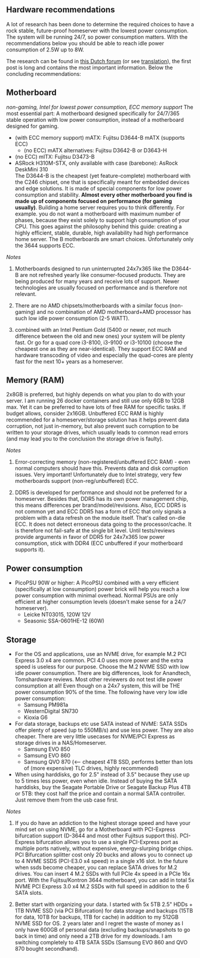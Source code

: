 ## Hardware recommendations

A lot of research has been done to determine the required choices to have a rock stable, future-proof homeserver with the lowest power consumption.
The system will be running 24/7, so power consumption matters. With the recommendations below you should be able to reach idle power consumption of 2.5W up to 8W.

The research can be found in [this Dutch forum](https://gathering.tweakers.net/forum/list_messages/2096876) (or see [translation](https://gathering-tweakers-net.translate.goog/forum/list_messages/2096876?_x_tr_sl=nl&_x_tr_tl=en&_x_tr_hl=nl&_x_tr_pto=wapp)), the first post is long and contains the most important information. Below the concluding recommendations: 

## Motherboard
_non-gaming, Intel for lowest power consumption, ECC memory support_
The most essential part: A motherboard designed specifically for 24/7/365 stable operation with low power consumption, instead of a motherboard designed for gaming.
  - (with ECC memory support) mATX: Fujitsu D3644-B mATX (supports ECC)
    - (no ECC) mATX alternatives: Fujitsu D3642-B or D3643-H
  - (no ECC) mITX: Fujitsu D3473-B 
  - ASRock H310M-STX, only available with case (barebone): AsRock DeskMini 310  \
The D3644-B is the cheapest (yet feature-complete) motherboard with the C246 chipset, one that is specifically meant for embedded devices and edge solutions. It is made of special components for low power consumption and stability. **Almost every other motherboard you find is made up of components focused on performance (for gaming usually)**. 
Building a home server requires you to think differently. For example. you do not want a motherboard with maximum number of phases, because they exist solely to support high consumption of your CPU. This goes against the philosophy behind this guide: creating a highly efficient, stable, durable, high availability had high performance home server. The B motherboards are smart choices. Unfortunately only the 3644 supports ECC. 

_Notes_
1. Motherboards designed to run uninterrupted 24x7x365 like the D3644-B are not refreshed yearly like consumer-focused products. They are being produced for many years and receive lots of support. Newer technologies are usually focused on performance and is therefore not relevant.

2. There are no AMD chipsets/motherboards with a similar focus (non-gaming) and no combination of AMD motherboard+AMD processor has such low idle power consumption (2-5 WATT).

3. combined with an Intel Pentium Gold (5400 or newer, not much difference between the old and new ones) your system will be plenty fast. Or go for a quad core i3-8100, i3-9100 or i3-10100 (choose the cheapest one as they are near-identical). They support ECC RAM and hardware transcoding of video and especially the quad-cores are plenty fast for the next 10+ years as a homeserver. 

## Memory (RAM)
2x8GB is preferred, but highly depends on what you plan to do with your server. I am running 26 docker containers and still use only 6GB to 12GB max. Yet it can be preferred to have lots of free RAM for specific tasks. If budget allows, consider 2x16GB.
Unbuffered ECC RAM is highly recommended for a homeserver/storage solution has it helps prevent data corruption, not just in-memory, but also prevent such corruption to be written to your storage drives, which usually leads to common read errors (and may lead you to the conclusion the storage drive is faulty). 

_Notes_
1. Error-correcting memory (non-registered/unbuffered ECC RAM) - even normal computers should have this. Prevents data and disk corruption issues. Very important! Unfortunately due to Intel strategy, very few motherboards support (non-reg/unbuffered) ECC.

2. DDR5 is developed for performance and should not be preferred for a homeserver. Besides that, DDR5 has its own power management chip, this means differences per brand/model/revisions. Also, ECC DDR5 is not common yet and ECC DDR5 has a form of ECC that only signals a problem with a data refresh on the module itself. That's called on-die ECC. It does not detect erroneous data going to the processor/cache. It is therefore not fail-safe at the single bit level. Until tests/reviews provide arguments in favor of DDR5 for 24x7x365 low power consumption, stick with DDR4 (ECC unbuffered if your motherboard supports it). 

## Power consumption
- PicoPSU 90W or higher: A PicoPSU combined with a very efficient (specifically at low consumption) power brick will help you reach a low power consumption with minimal overhead. Normal PSUs are only efficient at higher consumption levels (doesn't make sense for a 24/7 homeserver).
  - Leicke NT03015, 120W 12V
  - Seasonic SSA-0601HE-12 (60W)

## Storage
- For the OS and applications, use an NVME drive, for example M.2 PCI Express 3.0 x4 are common. PCI 4.0 uses more power and the extra speed is useless for our purpose. Choose the M.2 NVME SSD with low idle power consumption. There are big differences, look for Anandtech, Tomshardware reviews. Most other reviewers do not test idle power consumption at all! Even though on a 24x7 system, this will be THE power consumption 90% of the time. The following have very low idle power consumption:
  - Samsung PM981a
  - WesternDigital SN730
  - Kioxia G6 
- For data storage, backups etc use SATA instead of NVME: SATA SSDs offer plenty of speed (up to 550MB/s) and use less power. They are also cheaper. There are very little usecases for NVME/PCI Express as storage drives in a NAS/Homeserver.
  - Samsung EVO 850
  - Samsung EVO 860
  - Samsung QVO 870 (<-- cheapest 4TB SSD, performs better than lots of (more expensive) TLC drives, highly recommended) 
- When using harddisks, go for 2.5" instead of 3.5" because they use up to 5 times less power, even when idle. Instead of buying the SATA harddisks, buy the Seagate Portable Drive or Seagate Backup Plus 4TB or 5TB: they cost half the price and contain a normal SATA controller. Just remove them from the usb case first. 

_Notes_
1. If you do have an addiction to the highest storage speed and have your mind set on using NVME, go for a Motherboard with PCI-Express bifurcation support (D-3644 and most other Fujitsus support this). PCI-Express bifurcation allows you to use a single PCI-Express port as multiple ports natively, without expensive, energy-slurping bridge chips. PCI Bifurcation splitter cost only 20 bucks and allows you to connect up to 4 NVME SSDS (PCI-E3.0 x4 speed) in a single x16 slot. 
In the future when ssds become cheaper, you can replace SATA drives for M.2 drives. You can insert 4 M.2 SSDs with full PCIe 4x speed in a PCIe 16x port. With the Fujitsu/Kontron 3644 motherboard, you can add in total 5x NVME PCI Express 3.0 x4 M.2 SSDs with full speed in addition to the 6 SATA slots.

2. Better start with organizing your data. I started with 5x 5TB 2.5" HDDs + 1TB NVME SSD (via PCI Bifurcation) for data storage and backups (15TB for data, 10TB for backups, 1TB for cache) in addition to my 512GB NVME SSD for OS. 2 years later and I regret the waste of money as I only have 600GB of personal data (excluding backups/snapshots to go back in time) and only need a 2TB drive for my downloads. I am switching completely to 4TB SATA SSDs (Samsung EVO 860 and QVO 870 bought secondhand). 
